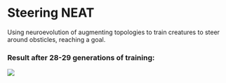 # Steering NEAT
 Using neuroevolution of augmenting topologies to train creatures to steer around obsticles, reaching a goal.
 
 ### Result after 28-29 generations of training:
 ![](Steering)
